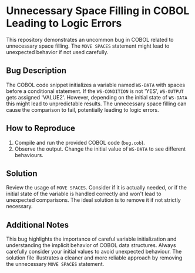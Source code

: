 # Unnecessary Space Filling in COBOL Leading to Logic Errors

This repository demonstrates an uncommon bug in COBOL related to unnecessary space filling. The `MOVE SPACES` statement might lead to unexpected behavior if not used carefully.

## Bug Description

The COBOL code snippet initializes a variable named `WS-DATA` with spaces before a conditional statement. If the `WS-CONDITION` is not 'YES', `WS-OUTPUT` gets assigned 'VALUE2'. However, depending on the initial state of `WS-DATA` this might lead to unpredictable results. The unnecessary space filling can cause the comparison to fail, potentially leading to logic errors.

## How to Reproduce

1. Compile and run the provided COBOL code (`bug.cob`).
2. Observe the output.  Change the initial value of `WS-DATA` to see different behaviours.

## Solution

Review the usage of `MOVE SPACES`.  Consider if it is actually needed, or if the initial state of the variable is handled correctly and won't lead to unexpected comparisons. The ideal solution is to remove it if not strictly necessary.

## Additional Notes

This bug highlights the importance of careful variable initialization and understanding the implicit behavior of COBOL data structures.  Always carefully consider your initial values to avoid unexpected behaviour.  The solution file illustrates a cleaner and more reliable approach by removing the unnecessary `MOVE SPACES` statement.
